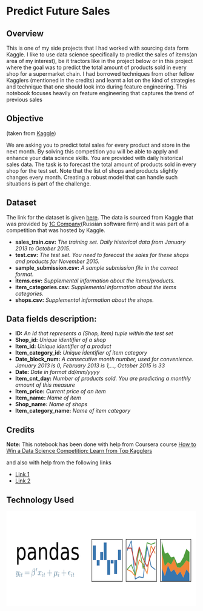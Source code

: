 # Predict Future Sales

## Overview
This is one of my side projects that I had worked with sourcing data form Kaggle. I like to use data science specifically to predict the sales of items(an area of my interest), be it tractors like in the project below or in this project where the goal was to predict the total amount of products sold in every shop for a supermarket chain. I had borrowed techniques from other fellow Kagglers (mentioned in the credits) and learnt a lot on the kind of strategies and technique that one should look into during feature engineering. This notebook focuses heavily on feature engineering that captures the trend of previous sales  

## Objective 

(taken from [Kaggle](https://www.kaggle.com/c/competitive-data-science-predict-future-sales/overview))

We are asking you to predict total sales for every product and store in the next month. By solving this competition you will be able to apply and enhance your data science skills.
You are provided with daily historical sales data. The task is to forecast the total amount of products sold in every shop for the test set. Note that the list of shops and products slightly changes every month. Creating a robust model that can handle such situations is part of the challenge.

## Dataset

The link for the dataset is given [here](https://www.kaggle.com/c/competitive-data-science-predict-future-sales/data). The data is sourced from Kaggle that was provided by [1C Company](https://1c.ru/eng/title.htm)(Russian software firm) and it was part of a competition that was hosted by Kaggle.

- **sales_train.csv:**  *The training set. Daily historical data from January 2013 to October 2015.*
- **test.csv:** *The test set. You need to forecast the sales for these shops and products for November 2015.*
- **sample_submission.csv:**  *A sample submission file in the correct format.*
- **items.csv:** *Supplemental information about the items/products.*
- **item_categories.csv:** *Supplemental information about the items categories.*
- **shops.csv:** *Supplemental information about the shops.*


## Data fields description:
- **ID:** *An Id that represents a (Shop, Item) tuple within the test set*
- **Shop_id:** *Unique identifier of a shop*
- **Item_id:** *Unique identifier of a product* 
- **Item_category_id:** *Unique identifier of item category*  
- **Date_block_num:** *A consecutive month number, used for convenience. January 2013 is 0, February 2013 is 1,..., October 2015 is 33* 
- **Date:** *Date in format dd/mm/yyyy*
- **Item_cnt_day:** *Number of products sold. You are predicting a monthly amount of this measure*
- **Item_price:** *Current price of an item*
- **Item_name:** *Name of item*
- **Shop_name:** *Name of shops* 
- **Item_category_name:** *Name of item category*  
 

## Credits

**Note:** This notebook has been done with help from Coursera course 
[How to Win a Data Science Competition: Learn from Top Kagglers](https://www.coursera.org/learn/competitive-data-science)


and also with help from the following links

- [Link 1](https://www.kaggle.com/dlarionov/feature-engineering-xgboost)
- [Link 2](https://www.kaggle.com/kyakovlev/1st-place-solution-part-1-hands-on-data)

## Technology Used
<p>
  <img width="500" height = "250" align='left' src="https://github.com/Kuriankkr/Predict-Future-Sales/blob/master/Images/Pandas_Image.png">
</p>



